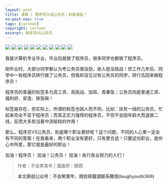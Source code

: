 ```yaml
---
layout: post
title: 漫画 | 程序员大战公务员！到底谁猛？
no-post-nav: true
tags: [cartoon]
copyright: cartoon
excerpt: 程序员VS公务员
---
```


![](http://favorites.ren/assets/images/2020/cartoon/shuimeng/shuimeng01.jpg)
![](http://favorites.ren/assets/images/2020/cartoon/shuimeng/shuimeng02.jpg)
![](http://favorites.ren/assets/images/2020/cartoon/shuimeng/shuimeng03.jpg)
![](http://favorites.ren/assets/images/2020/cartoon/shuimeng/shuimeng04.jpg)
![](http://favorites.ren/assets/images/2020/cartoon/shuimeng/shuimeng05.jpg)
![](http://favorites.ren/assets/images/2020/cartoon/shuimeng/shuimeng06.jpg)
![](http://favorites.ren/assets/images/2020/cartoon/shuimeng/shuimeng07.jpg)
![](http://favorites.ren/assets/images/2020/cartoon/shuimeng/shuimeng08.jpg)
![](http://favorites.ren/assets/images/2020/cartoon/shuimeng/shuimeng09.jpg)
![](http://favorites.ren/assets/images/2020/cartoon/shuimeng/shuimeng10.jpg)
![](http://favorites.ren/assets/images/2020/cartoon/shuimeng/shuimeng11.jpg)

我是计算机专业毕业，毕业后就做了程序员，很多同学也都做了程序员。

刚毕业时，大部分同学都认为考公务员很没劲，收入低没挑战！但工作几年后，同学中一些程序员转行做了公务员，但我却没见过有公务员的同学，转行去回来做程序员！

程序员的普遍的标签多为高工资、高挑战、加班、青春饭；公务员则是普通工资、福利好、安逸、铁饭碗！

标签是存在，但实际上，所谓的标签也因人而不同，比如：扶贫一线的公务员，忙起来完全不亚于程序员；而真正实力强悍的程序员，不但不会因年龄大而退居二线，反而大多担当着中流砥柱的作用！

那么，程序员VS公务员，到底哪个职业更好呢？这个问题，不同的人心里一定会有不同的答案！在我看来，两个职业没有更好，只有更合适！只要这份职业，是你心中所爱，那它就是最好的职业！

加油！程序员！
加油！公务员！
加油！各行各业努力的人们！

>作者：不会笑青年 | 漫画师：鹦鹉
>
>**本文原创公众号：不会笑青年，授权转载请联系微信(laughyouth369)**